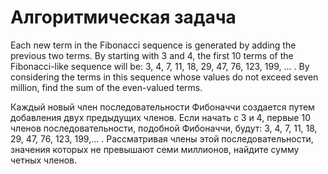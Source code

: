 # Алгоритмическая задача

Each new term in the Fibonacci sequence is generated by adding the previous two terms. By starting with 3 and 4, the first 10 terms of the Fibonacci-like sequence will be: 3, 4, 7, 11, 18, 29, 47, 76, 123, 199, ... . By considering the terms in this sequence whose values do not exceed seven million, find the sum of the even-valued terms.

Каждый новый член последовательности Фибоначчи создается путем добавления двух предыдущих членов. Если начать с 3 и 4, первые 10 членов последовательности, подобной Фибоначчи, будут: 3, 4, 7, 11, 18, 29, 47, 76, 123, 199,... . Рассматривая члены этой последовательности, значения которых не превышают семи миллионов, найдите сумму четных членов.
